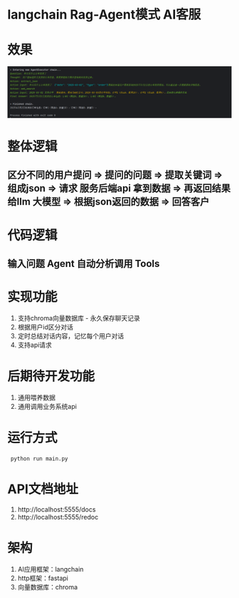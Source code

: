 # langchain Rag-Agent模式 AI客服
# 效果
![img.png](doc/img.png)

# 整体逻辑
## 区分不同的用户提问 => 提问的问题 => 提取关键词  => 组成json => 请求 服务后端api 拿到数据 => 再返回结果给llm 大模型 => 根据json返回的数据 => 回答客户

# 代码逻辑
## 输入问题  Agent 自动分析调用 Tools

# 实现功能
1. 支持chroma向量数据库 - 永久保存聊天记录
2. 根据用户id区分对话
3. 定时总结对话内容，记忆每个用户对话
4. 支持api请求
# 后期待开发功能
1. 通用喂养数据
2. 通用调用业务系统api


# 运行方式
``` python run main.py```

# API文档地址
1. http://localhost:5555/docs
2. http://localhost:5555/redoc

# 架构
1. AI应用框架：langchain
2. http框架：fastapi 
2. 向量数据库：chroma